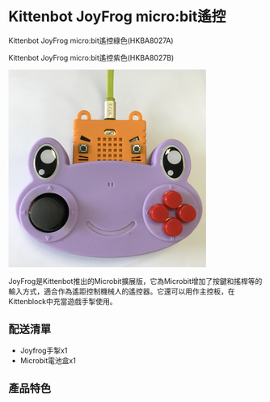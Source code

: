 # Kittenbot JoyFrog micro:bit遙控

Kittenbot JoyFrog micro:bit遙控綠色(HKBA8027A)

Kittenbot JoyFrog micro:bit遙控紫色(HKBA8027B)

![](./images/joyfrog1.png)

JoyFrog是Kittenbot推出的Microbit擴展版，它為Microbit增加了按鍵和搖桿等的輸入方式，適合作為遙距控制機械人的遙控器。它還可以用作主控板，在Kittenblock中充當遊戲手掣使用。

## 配送清單

- Joyfrog手掣x1
- Microbit電池盒x1

## 產品特色

